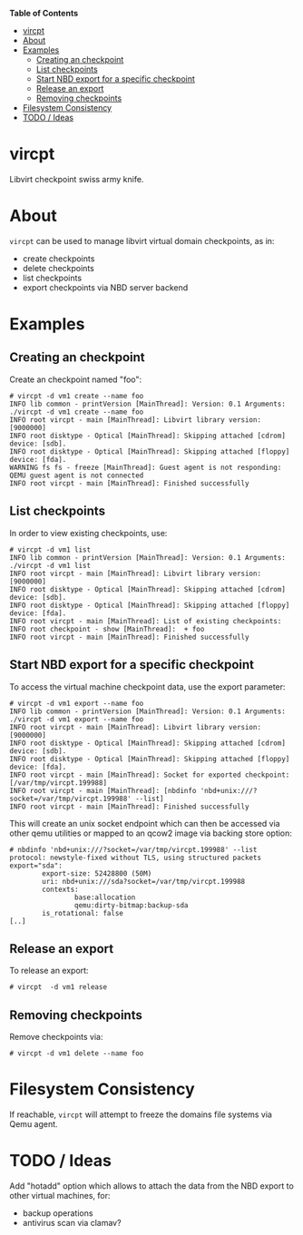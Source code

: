 <!-- START doctoc generated TOC please keep comment here to allow auto update -->
<!-- DON'T EDIT THIS SECTION, INSTEAD RE-RUN doctoc TO UPDATE -->
**Table of Contents**

- [vircpt](#vircpt)
- [About](#about)
- [Examples](#examples)
  - [Creating an checkpoint](#creating-an-checkpoint)
  - [List checkpoints](#list-checkpoints)
  - [Start NBD export for a specific checkpoint](#start-nbd-export-for-a-specific-checkpoint)
  - [Release an export](#release-an-export)
  - [Removing checkpoints](#removing-checkpoints)
- [Filesystem Consistency](#filesystem-consistency)
- [TODO / Ideas](#todo--ideas)

<!-- END doctoc generated TOC please keep comment here to allow auto update -->

# vircpt

Libvirt checkpoint swiss army knife.

# About

`vircpt` can be used to manage libvirt virtual domain checkpoints, as in:

 * create checkpoints
 * delete checkpoints
 * list checkpoints
 * export checkpoints via NBD server backend

# Examples

## Creating an checkpoint

Create an checkpoint named "foo":

```
# vircpt -d vm1 create --name foo
INFO lib common - printVersion [MainThread]: Version: 0.1 Arguments: ./vircpt -d vm1 create --name foo
INFO root vircpt - main [MainThread]: Libvirt library version: [9000000]
INFO root disktype - Optical [MainThread]: Skipping attached [cdrom] device: [sdb].
INFO root disktype - Optical [MainThread]: Skipping attached [floppy] device: [fda].
WARNING fs fs - freeze [MainThread]: Guest agent is not responding: QEMU guest agent is not connected
INFO root vircpt - main [MainThread]: Finished successfully
```

## List checkpoints

In order to view existing checkpoints, use:

```
# vircpt -d vm1 list
INFO lib common - printVersion [MainThread]: Version: 0.1 Arguments: ./vircpt -d vm1 list
INFO root vircpt - main [MainThread]: Libvirt library version: [9000000]
INFO root disktype - Optical [MainThread]: Skipping attached [cdrom] device: [sdb].
INFO root disktype - Optical [MainThread]: Skipping attached [floppy] device: [fda].
INFO root vircpt - main [MainThread]: List of existing checkpoints:
INFO root checkpoint - show [MainThread]:  + foo
INFO root vircpt - main [MainThread]: Finished successfully
```

## Start NBD export for a specific checkpoint

To access the virtual machine checkpoint data, use the export
parameter:

```
# vircpt -d vm1 export --name foo
INFO lib common - printVersion [MainThread]: Version: 0.1 Arguments: ./vircpt -d vm1 export --name foo
INFO root vircpt - main [MainThread]: Libvirt library version: [9000000]
INFO root disktype - Optical [MainThread]: Skipping attached [cdrom] device: [sdb].
INFO root disktype - Optical [MainThread]: Skipping attached [floppy] device: [fda].
INFO root vircpt - main [MainThread]: Socket for exported checkpoint: [/var/tmp/vircpt.199988]
INFO root vircpt - main [MainThread]: [nbdinfo 'nbd+unix:///?socket=/var/tmp/vircpt.199988' --list]
INFO root vircpt - main [MainThread]: Finished successfully
```

This will create an unix socket endpoint which can then be accessed via other
qemu utilities or mapped to an qcow2 image via backing store option:

```
# nbdinfo 'nbd+unix:///?socket=/var/tmp/vircpt.199988' --list
protocol: newstyle-fixed without TLS, using structured packets
export="sda":
        export-size: 52428800 (50M)
        uri: nbd+unix:///sda?socket=/var/tmp/vircpt.199988
        contexts:
                base:allocation
                qemu:dirty-bitmap:backup-sda
        is_rotational: false
[..]
```

## Release an export

To release an export:

```
# vircpt  -d vm1 release
```

## Removing checkpoints

Remove checkpoints via:

```
# vircpt -d vm1 delete --name foo
```

# Filesystem Consistency

If reachable, `vircpt` will attempt to freeze the domains file systems
via Qemu agent.


# TODO / Ideas

Add "hotadd" option which allows to attach the data from the NBD export
to other virtual machines, for:

 * backup operations
 * antivirus scan via clamav?
